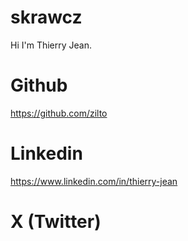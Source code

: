 # skrawcz

Hi I'm Thierry Jean.

# Github
https://github.com/zilto
# Linkedin
https://www.linkedin.com/in/thierry-jean
# X (Twitter)
